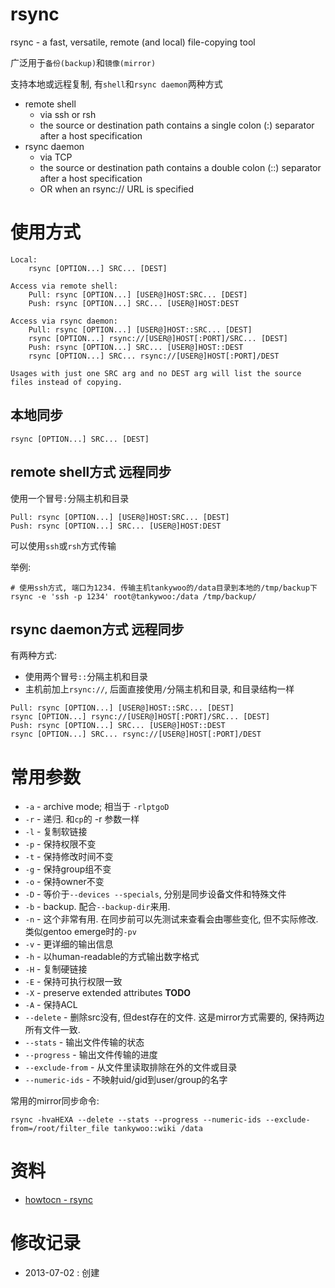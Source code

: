 # rsync #

rsync - a fast, versatile, remote (and local) file-copying tool

广泛用于`备份(backup)`和`镜像(mirror)`

支持本地或远程复制, 有`shell`和`rsync daemon`两种方式

* remote shell
	+ via ssh or rsh
	+ the source or destination path contains a single colon (:) separator after a host specification
* rsync daemon
	+ via TCP
	+ the source or destination path contains a double colon (::) separator after a  host  specification
	+ OR  when  an rsync://  URL  is  specified

# 使用方式 #

	Local:
		rsync [OPTION...] SRC... [DEST]

	Access via remote shell:
		Pull: rsync [OPTION...] [USER@]HOST:SRC... [DEST]
		Push: rsync [OPTION...] SRC... [USER@]HOST:DEST

	Access via rsync daemon:
		Pull: rsync [OPTION...] [USER@]HOST::SRC... [DEST]
		rsync [OPTION...] rsync://[USER@]HOST[:PORT]/SRC... [DEST]
		Push: rsync [OPTION...] SRC... [USER@]HOST::DEST
		rsync [OPTION...] SRC... rsync://[USER@]HOST[:PORT]/DEST

	Usages with just one SRC arg and no DEST arg will list the source files instead of copying.

## 本地同步 ##

	rsync [OPTION...] SRC... [DEST]

## remote shell方式 远程同步 ##

使用一个冒号`:`分隔主机和目录

	Pull: rsync [OPTION...] [USER@]HOST:SRC... [DEST]
	Push: rsync [OPTION...] SRC... [USER@]HOST:DEST

可以使用`ssh`或`rsh`方式传输

举例:

	# 使用ssh方式, 端口为1234. 传输主机tankywoo的/data目录到本地的/tmp/backup下
	rsync -e 'ssh -p 1234' root@tankywoo:/data /tmp/backup/


## rsync daemon方式 远程同步 ##

有两种方式:

* 使用两个冒号`::`分隔主机和目录
* 主机前加上`rsync://`, 后面直接使用`/`分隔主机和目录, 和目录结构一样

<!-- comment -->

	Pull: rsync [OPTION...] [USER@]HOST::SRC... [DEST]
	rsync [OPTION...] rsync://[USER@]HOST[:PORT]/SRC... [DEST]
	Push: rsync [OPTION...] SRC... [USER@]HOST::DEST
	rsync [OPTION...] SRC... rsync://[USER@]HOST[:PORT]/DEST

# 常用参数 #

* `-a` - archive mode; 相当于 `-rlptgoD`
* `-r` - 递归. 和`cp`的 -r 参数一样
* `-l` - 复制软链接
* `-p` - 保持权限不变
* `-t` - 保持修改时间不变
* `-g` - 保持group组不变
* `-o` - 保持owner不变
* `-D` - 等价于`--devices --specials`, 分别是同步设备文件和特殊文件
* `-b` - backup. 配合`--backup-dir`来用.
* `-n` - 这个非常有用. 在同步前可以先测试来查看会由哪些变化, 但不实际修改. 类似gentoo emerge时的`-pv`
* `-v` - 更详细的输出信息
* `-h` - 以human-readable的方式输出数字格式
* `-H` - 复制硬链接
* `-E` - 保持可执行权限一致
* `-X` - preserve extended attributes **TODO**
* `-A` - 保持ACL
* `--delete` - 删除src没有, 但dest存在的文件. 这是mirror方式需要的, 保持两边所有文件一致.
* `--stats` - 输出文件传输的状态
* `--progress` - 输出文件传输的进度
* `--exclude-from` - 从文件里读取排除在外的文件或目录
* `--numeric-ids` - 不映射uid/gid到user/group的名字

常用的mirror同步命令:

	rsync -hvaHEXA --delete --stats --progress --numeric-ids --exclude-from=/root/filter_file tankywoo::wiki /data

# 资料 #

* [howtocn - rsync](http://www.howtocn.org/rsync)

# 修改记录 #

* 2013-07-02 : 创建
